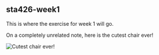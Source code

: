 ## sta426-week1

This is where the exercise for week 1 will go.

On a completely unrelated note, here is the cutest chair ever!

![Cutest chair ever!](https://dodo.ac/np/images/9/9b/Froggy_Chair_%28Green_Frog%29_NL_Model.png)
